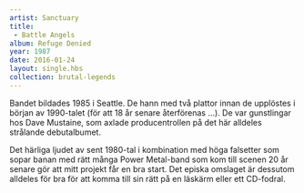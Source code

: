 ```yaml
---
artist: Sanctuary
title: 
 - Battle Angels
album: Refuge Denied
year: 1987
date: 2016-01-24
layout: single.hbs
collection: brutal-legends
---
```

Bandet bildades 1985 i Seattle. De hann med två plattor innan de upplöstes i början av 1990-talet (för att 18 år senare återförenas ...). De var gunstlingar hos Dave Mustaine, som axlade producentrollen på det här alldeles strålande debutalbumet.

Det härliga ljudet av sent 1980-tal i kombination med höga falsetter som sopar banan med rätt många Power Metal-band som kom till scenen 20 år senare gör att mitt projekt får en bra start. Det episka omslaget är dessutom alldeles för bra för att komma till sin rätt på en läskärm eller ett CD-fodral.
